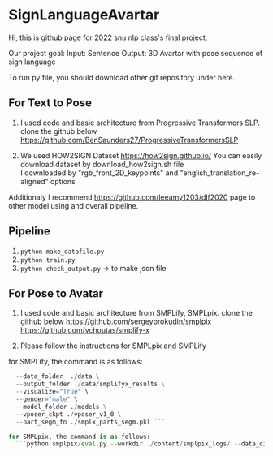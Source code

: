 # SignLanguageAvartar

Hi, this is github page for 2022 snu nlp class's final project.

Our project goal:
Input: Sentence
Output: 3D Avartar with pose sequence of sign language

To run py file, you should download other git repository under here.
## For Text to Pose
1. I used code and basic architecture from Progressive Transformers SLP.
  clone the github below
  https://github.com/BenSaunders27/ProgressiveTransformersSLP

2. We used HOW2SIGN Dataset 
  https://how2sign.github.io/
  You can easily download dataset by download_how2sign.sh file  
  I downloaded by "rgb_front_2D_keypoints" and "english_translation_re-aligned" options


Additionaly I recommend https://github.com/leeamy1203/dlf2020 page to other model using and overall pipeline.


## Pipeline
1. ``` python make_datafile.py ```
2. ``` python train.py ```
3. ``` python check_output.py ``` -> to make json file

## For Pose to Avatar
1. I used code and basic architecture from SMPLify, SMPLpix.
  clone the github below
  https://github.com/sergeyprokudin/smplpix
  https://github.com/vchoutas/smplify-x

2. Please follow the instructions for SMPLpix and SMPLify

  for SMPLify, the command is as follows:

  ``` python smplifyx/main.py --config cfg_files/fit_smplx.yaml \
    --data_folder  ./data \
    --output_folder ./data/smplifyx_results \
    --visualize="True" \
    --gender="male" \
    --model_folder ./models \
    --vposer_ckpt ./vposer_v1_0 \
    --part_segm_fn ./smplx_parts_segm.pkl ```
  
  for SMPLpix, the command is as follows:
    ```python smplpix/eval.py --workdir ./content/smplpix_logs/ --data_dir ./content/smplpix_logs/smplpix_data/test```